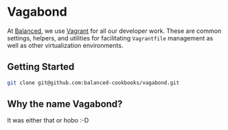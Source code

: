 # Vagabond

At [Balanced](https://github.com/balanced), we use [Vagrant](https://vagrantup.com) for all our developer work. These are common settings, helpers, and utilities for facilitating `Vagrantfile` management as well as other virtualization environments.

## Getting Started

```bash
git clone git@github.com:balanced-cookbooks/vagabond.git
```

## Why the name Vagabond?

It was either that or hobo :-D

